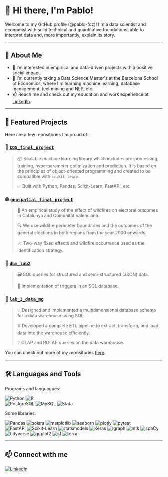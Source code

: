 # 👋 Hi there, I'm Pablo!

Welcome to my GitHub profile (@pablo-fdz)! I'm a data scientist and economist with solid technical and quantitative foundations, able to interpret data and, more importantly, explain its story.

---

## 🚀 About Me

- 👀 I’m interested in empirical and data-driven projects with a positive social impact.
- 🌱 I’m currently taking a Data Science Master's at the Barcelona School of Economics, where I'm learning machine learning, database management, text mining and NLP, etc.
- 📫 Reach me and check out my education and work experience at [LinkedIn](www.linkedin.com/in/fernandez-alburquerque).

---

## 🌟 Featured Projects

Here are a few repositories I'm proud of:

### 🔧 [`CDS_final_project`](https://github.com/pablo-fdz/CDS_final_project)
> 📦 Scalable machine learning library which includes pre-processing, training, hyperparameter optimization and prediction. It is based on the principles of object-oriented programming and created to be compatible with `scikit-learn`.
> 
> ✅ Built with Python, Pandas, Scikit-Learn, FastAPI, etc. 

### 🌐 [`geospatial_final_project`](https://github.com/pablo-fdz/geospatial_final_project)
> 🧪 An empirical study of the effect of wildfires on electoral outcomes in Catalunya and Comunitat Valenciana.
> 
> 🔍 We use wildifre perimeter boundaries and the outcomes of the general elections in both regions from the year 2000 onwards.
> 
> 📈 Two-way fixed effects and wildfire occurrence used as the identification strategy.  

### 💽 [`dbm_lab2`](https://github.com/pablo-fdz/dbm_lab2)
> 🗃️ SQL queries for structured and semi-structured (JSON) data.
>
> 🚀 Implementation of triggers in an SQL database.  

### 🚛 [`lab_3_data_mg`](https://github.com/pablo-fdz/lab_3_data_mg)
> 💡 Designed and implemented a multidimensional database schema for a data warehouse using SQL.
>
> ⛓️ Developed a complete ETL pipeline to extract, transform, and load data into the warehouse efficiently.
>
> ❔ OLAP and ROLAP queries on the data warehouse.


You can check out more of my repositories [here](https://github.com/pablo-fdz?tab=repositories).

---

## 🛠️ Languages and Tools

Programs and languagues:

![Python](https://img.shields.io/badge/Python-3670A0?style=for-the-badge&logo=python&logoColor=ffdd54)
![R](https://img.shields.io/badge/R-276DC3?style=for-the-badge&logo=r&logoColor=white)	
![PostgreSQL](https://img.shields.io/badge/PostgreSQL-316192?style=for-the-badge&logo=postgresql&logoColor=white)
![MySQL](https://img.shields.io/badge/MySQL-4479A1?style=for-the-badge&logo=mysql&logoColor=white)
![Stata](https://img.shields.io/badge/Stata-1A4F9C?style=for-the-badge&logo=stata&logoColor=white)

Some libraries:

![Pandas](https://img.shields.io/badge/Pandas-150458?style=for-the-badge&logo=pandas)
![polars](https://img.shields.io/badge/polars-FFDD00?style=for-the-badge&logo=python&logoColor=black)
![matplotlib](https://img.shields.io/badge/matplotlib-3776AB?style=for-the-badge&logo=python&logoColor=white)
![seaborn](https://img.shields.io/badge/seaborn-4C8CBF?style=for-the-badge&logo=python&logoColor=white)
![plotly](https://img.shields.io/badge/plotly-3F4F75?style=for-the-badge&logo=plotly&logoColor=white)
![pytest](https://img.shields.io/badge/pytest-0A9EDC?style=for-the-badge&logo=pytest&logoColor=white)	
![FastAPI](https://img.shields.io/badge/FastAPI-005571?style=for-the-badge&logo=fastapi)
![Scikit-Learn](https://img.shields.io/badge/Scikit--Learn-F7931E?style=for-the-badge&logo=scikit-learn&logoColor=white)
![statsmodels](https://img.shields.io/badge/statsmodels-003366?style=for-the-badge&logo=python&logoColor=white)	
![Keras](https://img.shields.io/badge/Keras-D00000?style=for-the-badge&logo=keras&logoColor=white)
![igraph](https://img.shields.io/badge/igraph-E84A27?style=for-the-badge&logo=python&logoColor=white)
![nltk](https://img.shields.io/badge/nltk-FFB300?style=for-the-badge&logo=python&logoColor=black)
![spaCy](https://img.shields.io/badge/spaCy-09A3D5?style=for-the-badge&logo=spacy&logoColor=white)
![tidyverse](https://img.shields.io/badge/tidyverse-1D91C0?style=for-the-badge&logo=r&logoColor=white)
![ggplot2](https://img.shields.io/badge/ggplot2-2C3E50?style=for-the-badge&logo=r&logoColor=white)
![sf](https://img.shields.io/badge/sf-2E8B57?style=for-the-badge&logo=r&logoColor=white)
![terra](https://img.shields.io/badge/terra-228B22?style=for-the-badge&logo=r&logoColor=white)

<!-- ---

## 📊 GitHub Stats

![Your GitHub stats](https://github-readme-stats.vercel.app/api?username=yourusername&show_icons=true&theme=default)
![Top Langs](https://github-readme-stats.vercel.app/api/top-langs/?username=yourusername&layout=compact&theme=default) -->

---

## 📫 Connect with me

[![LinkedIn](https://img.shields.io/badge/-LinkedIn-blue?style=flat-square&logo=linkedin)](www.linkedin.com/in/fernandez-alburquerque)

<!---
pablo-fdz/pablo-fdz is a ✨ special ✨ repository because its `README.md` (this file) appears on your GitHub profile.
You can click the Preview link to take a look at your changes.
--->
